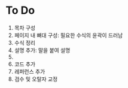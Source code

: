 # To Do

1. 목차 구성
1. 페이지 내 뼈대 구성: 필요한 수식의 윤곽이 드러남
1. 수식 정리
1. 설명 추가: 말을 붙여 설명
1. 
1. 코드 추가
1. 레퍼런스 추가
1. 검수 및 오탈자 교정